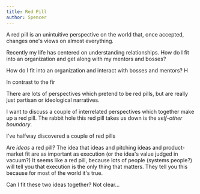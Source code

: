 ```yaml
---
title: Red Pill
author: Spencer
---
```


A red pill is an unintuitive perspective on the world that, once accepted, changes one's views on almost everything. 

Recently my life has centered on understanding relationships. How do I fit into an organization and get along with my mentors and bosses? 

How do I fit into an organization and interact with bosses and mentors? H

In contrast to the fir



There are lots of perspectives which pretend to be red pills, but are really just partisan or ideological narratives. 

I want to discuss a couple of interrelated perspectives which together make up a red pill. The rabbit hole this red pill takes us down is the *self-other boundary*.


I've halfway discovered a couple of red pills

Are *ideas* a red pill? The idea that ideas and pitching ideas and product-market fit are as important as execution (or the idea's value judged in vacuum?) It seems like a red pill, because lots of people (systems people?) will tell you that execution is the only thing that matters. They tell you this because for most of the world it's true. 

Can I fit these two ideas together? Not clear...